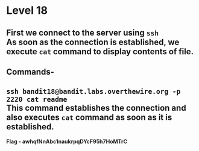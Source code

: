# Level 18
First we connect to the server using `ssh`<br/>
As soon as the connection is established, we execute `cat` command to display contents of file.<br/>
---
Commands-
---
`ssh bandit18@bandit.labs.overthewire.org -p 2220 cat readme`<br/>
This command establishes the connection and also executes `cat` command as soon as it is established.
---
**Flag - awhqfNnAbc1naukrpqDYcF95h7HoMTrC**